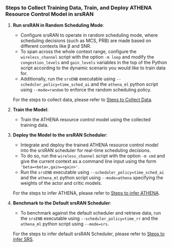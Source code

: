 ### Steps to Collect Training Data, Train, and Deploy ATHENA Resource Control Model in srsRAN

1. **Run srsRAN in Random Scheduling Mode**:
    - Configure srsRAN to operate in random scheduling mode, where scheduling decisions (such as MCS, PRB) are made based on different contexts like β and SNR. 
    - To span across the whole context range, configure the `wireless_channel` script with the option `-m loop` and modify the `congestion_levels` and `gain_levels` variables in the top of the Python script according to the dynamic scenario you would like to train data for. 
    - Additionally, run the `srsENB` executable using `--scheduler_policy=time_sched_ai` and the `athena_ml` python script using `--mode=random` to enforce the random scheduling policy.
    
    For the steps to collect data, please refer to [Steps to Collect Data](data_collection.md).

2. **Train the Model**:
    - Train the ATHENA resource control model using the collected training data.

3. **Deploy the Model to the srsRAN Scheduler**:
    - Integrate and deploy the trained ATHENA resource control model into the srsRAN scheduler for real-time scheduling decisions. 
    - To do so, run the `wireless_channel` script with the option `-m cmd` and give the current context as a command line input using the form `'beta=<beta>,gain=<gain>'`. 
    - Run the `srsENB` executable using `--scheduler_policy=time_sched_ai` and the `athena_ml` python script using `--mode=athena` specifying the weights of the actor and critic models.
    
    For the steps to infer ATHENA, please refer to [Steps to infer ATHENA](inference_athena.md).

4. **Benchmark to the Default srsRAN Scheduler**:
    - To benchmark against the default scheduler and retrieve data, run the `srsENB` executable using `--scheduler_policy=time_rr` and the `athena_ml` python script using `--mode=srs`.

    For the steps to infer default srsRAN Scheduler, please refer to [Steps to infer SRS](inference_srs.md).
